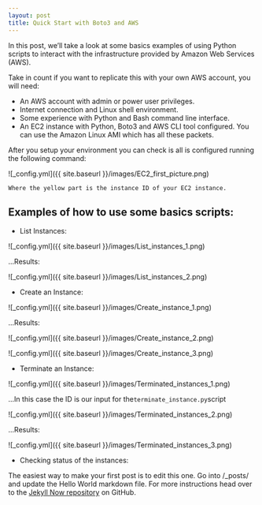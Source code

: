 ```yaml
---
layout: post
title: Quick Start with Boto3 and AWS
---
```



In this post, we’ll take a look at some basics examples of using Python scripts to interact with the infrastructure provided by Amazon Web Services (AWS).

Take in count if you want to replicate this with your own AWS account, you will need:
* An AWS account with admin or power user privileges.
* Internet connection and Linux shell environment.
* Some experience with Python and Bash command line interface.
* An EC2 instance with Python, Boto3 and AWS CLI tool configured. You can use the Amazon Linux AMI which has all these packets.

After you setup your environment you can check is all is configured running the following command:

![_config.yml]({{ site.baseurl }}/images/EC2_first_picture.png)

`Where the yellow part is the instance ID of your EC2 instance.`

## Examples of how to use some basics scripts:

* List Instances:

![_config.yml]({{ site.baseurl }}/images/List_instances_1.png)

...Results:

![_config.yml]({{ site.baseurl }}/images/List_instances_2.png)

* Create an Instance:

![_config.yml]({{ site.baseurl }}/images/Create_instance_1.png)

...Results:

![_config.yml]({{ site.baseurl }}/images/Create_instance_2.png)

![_config.yml]({{ site.baseurl }}/images/Create_instance_3.png)

* Terminate an Instance:

![_config.yml]({{ site.baseurl }}/images/Terminated_instances_1.png)

...In this case the ID is our input for the`terminate_instance.py`script

![_config.yml]({{ site.baseurl }}/images/Terminated_instances_2.png)

...Results:

![_config.yml]({{ site.baseurl }}/images/Terminated_instances_3.png)

* Checking status of the instances:

The easiest way to make your first post is to edit this one. Go into /_posts/ and update the Hello World markdown file. For more instructions head over to the [Jekyll Now repository](https://github.com/barryclark/jekyll-now) on GitHub.
